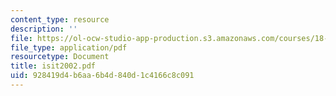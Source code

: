 ```yaml
---
content_type: resource
description: ''
file: https://ol-ocw-studio-app-production.s3.amazonaws.com/courses/18-996-random-matrix-theory-and-its-applications-spring-2004/928419d4b6aa6b4d840d1c4166c8c091_isit2002.pdf
file_type: application/pdf
resourcetype: Document
title: isit2002.pdf
uid: 928419d4-b6aa-6b4d-840d-1c4166c8c091
---
```

